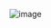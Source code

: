 ![image](https://user-images.githubusercontent.com/108607378/219846783-3e528d4b-6406-4f16-96e2-23da42f7809a.png)
